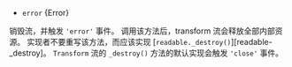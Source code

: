 <!-- YAML
added: v8.0.0
-->

* `error` {Error}

销毁流，并触发 `'error'` 事件。
调用该方法后，transform 流会释放全部内部资源。
实现者不要重写该方法，而应该实现 [`readable._destroy()`][readable-_destroy]。
`Transform` 流的 `_destroy()` 方法的默认实现会触发 `'close'` 事件。

